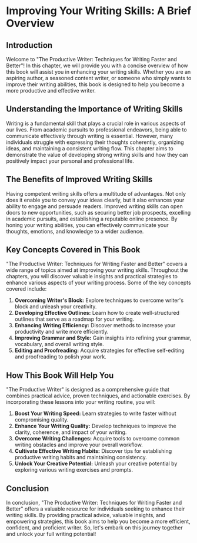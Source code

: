 Improving Your Writing Skills: A Brief Overview
==========================================================

Introduction
------------

Welcome to "The Productive Writer: Techniques for Writing Faster and Better"! In this chapter, we will provide you with a concise overview of how this book will assist you in enhancing your writing skills. Whether you are an aspiring author, a seasoned content writer, or someone who simply wants to improve their writing abilities, this book is designed to help you become a more productive and effective writer.

Understanding the Importance of Writing Skills
----------------------------------------------

Writing is a fundamental skill that plays a crucial role in various aspects of our lives. From academic pursuits to professional endeavors, being able to communicate effectively through writing is essential. However, many individuals struggle with expressing their thoughts coherently, organizing ideas, and maintaining a consistent writing flow. This chapter aims to demonstrate the value of developing strong writing skills and how they can positively impact your personal and professional life.

The Benefits of Improved Writing Skills
---------------------------------------

Having competent writing skills offers a multitude of advantages. Not only does it enable you to convey your ideas clearly, but it also enhances your ability to engage and persuade readers. Improved writing skills can open doors to new opportunities, such as securing better job prospects, excelling in academic pursuits, and establishing a reputable online presence. By honing your writing abilities, you can effectively communicate your thoughts, emotions, and knowledge to a wider audience.

Key Concepts Covered in This Book
---------------------------------

"The Productive Writer: Techniques for Writing Faster and Better" covers a wide range of topics aimed at improving your writing skills. Throughout the chapters, you will discover valuable insights and practical strategies to enhance various aspects of your writing process. Some of the key concepts covered include:

1. **Overcoming Writer's Block:** Explore techniques to overcome writer's block and unleash your creativity.
2. **Developing Effective Outlines:** Learn how to create well-structured outlines that serve as a roadmap for your writing.
3. **Enhancing Writing Efficiency:** Discover methods to increase your productivity and write more efficiently.
4. **Improving Grammar and Style:** Gain insights into refining your grammar, vocabulary, and overall writing style.
5. **Editing and Proofreading:** Acquire strategies for effective self-editing and proofreading to polish your work.

How This Book Will Help You
---------------------------

"The Productive Writer" is designed as a comprehensive guide that combines practical advice, proven techniques, and actionable exercises. By incorporating these lessons into your writing routine, you will:

1. **Boost Your Writing Speed:** Learn strategies to write faster without compromising quality.
2. **Enhance Your Writing Quality:** Develop techniques to improve the clarity, coherence, and impact of your writing.
3. **Overcome Writing Challenges:** Acquire tools to overcome common writing obstacles and improve your overall workflow.
4. **Cultivate Effective Writing Habits:** Discover tips for establishing productive writing habits and maintaining consistency.
5. **Unlock Your Creative Potential:** Unleash your creative potential by exploring various writing exercises and prompts.

Conclusion
----------

In conclusion, "The Productive Writer: Techniques for Writing Faster and Better" offers a valuable resource for individuals seeking to enhance their writing skills. By providing practical advice, valuable insights, and empowering strategies, this book aims to help you become a more efficient, confident, and proficient writer. So, let's embark on this journey together and unlock your full writing potential!


